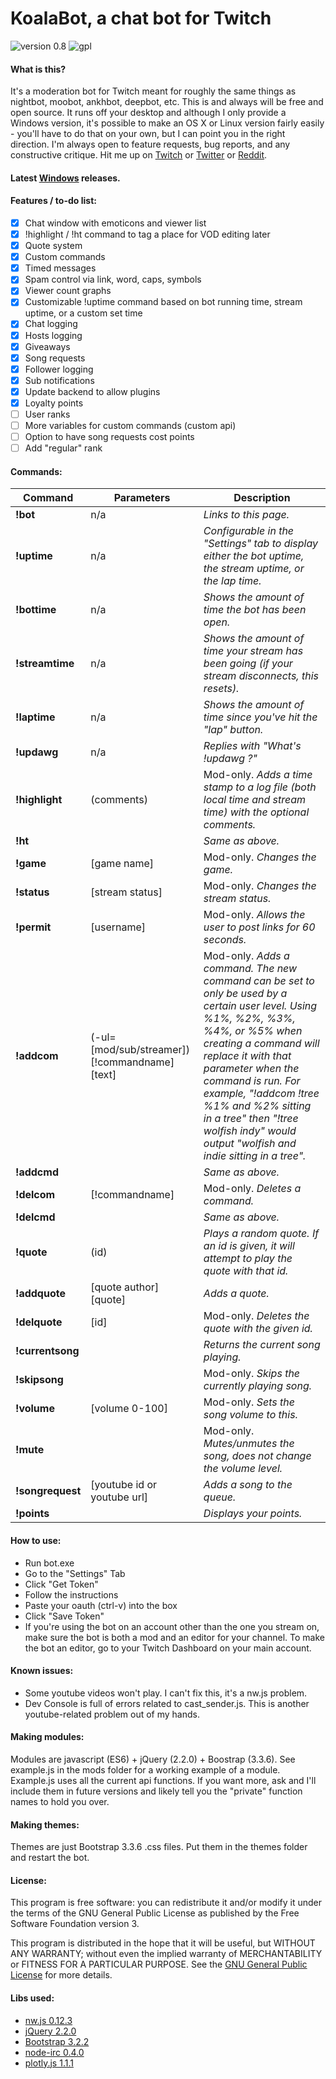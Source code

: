 # KoalaBot, a chat bot for Twitch

![version 0.8](https://img.shields.io/badge/version-0.8-blue.svg?style=flat-square) ![gpl](https://img.shields.io/badge/license-GPLv3-red.svg?style=flat-square)

#### What is this?
It's a moderation bot for Twitch meant for roughly the same things as nightbot, moobot, ankhbot, deepbot, etc. This is and always will be free and open source. It runs off your desktop and although I only provide a Windows version, it's possible to make an OS X or Linux version fairly easily - you'll have to do that on your own, but I can point you in the right direction. I'm always open to feature requests, bug reports, and any constructive critique. Hit me up on [Twitch](http://www.twitch.tv/skhmt/profile) or [Twitter](https://twitter.com/SkTTV) or [Reddit](https://www.reddit.com/message/compose/?to=skhmt&subject=twitch%20bot).

#### Latest [Windows](https://github.com/Skhmt/twitch-bot/releases/) releases.

#### Features / to-do list:
- [x] Chat window with emoticons and viewer list
- [x] !highlight / !ht command to tag a place for VOD editing later
- [x] Quote system
- [x] Custom commands
- [x] Timed messages
- [x] Spam control via link, word, caps, symbols
- [x] Viewer count graphs
- [x] Customizable !uptime command based on bot running time, stream uptime, or a custom set time 
- [x] Chat logging
- [x] Hosts logging
- [x] Giveaways
- [x] Song requests
- [x] Follower logging
- [x] Sub notifications
- [x] Update backend to allow plugins
- [x] Loyalty points
- [ ] User ranks
- [ ] More variables for custom commands (custom api)
- [ ] Option to have song requests cost points
- [ ] Add "regular" rank

#### Commands:
|Command|Parameters|Description|
|-------|-------------------|--------|
|**!bot**|n/a|*Links to this page.*|
|**!uptime**|n/a|*Configurable in the "Settings" tab to display either the bot uptime, the stream uptime, or the lap time.*|
|**!bottime**|n/a|*Shows the amount of time the bot has been open.*|
|**!streamtime**|n/a|*Shows the amount of time your stream has been going (if your stream disconnects, this resets).*|
|**!laptime**|n/a|*Shows the amount of time since you've hit the "lap" button.*|
|**!updawg**|n/a|*Replies with "What's !updawg ?"*|
|**!highlight**|(comments)|Mod-only. *Adds a time stamp to a log file (both local time and stream time) with the optional comments.*|
|**!ht**||*Same as above.*|
|**!game**|[game name]|Mod-only. *Changes the game.*|
|**!status**|[stream status]|Mod-only. *Changes the stream status.*|
|**!permit**|[username]|Mod-only. *Allows the user to post links for 60 seconds.*|
|**!addcom**|(-ul=[mod/sub/streamer]) [!commandname] [text]|Mod-only. *Adds a command. The new command can be set to only be used by a certain user level. Using %1%, %2%, %3%, %4%, or %5% when creating a command will replace it with that parameter when the command is run. For example, "!addcom !tree %1% and %2% sitting in a tree" then "!tree wolfish indy" would output "wolfish and indie sitting in a tree".*|
|**!addcmd**||*Same as above.*|
|**!delcom**|[!commandname]|Mod-only. *Deletes a command.*|
|**!delcmd**||*Same as above.*|
|**!quote**|(id)|*Plays a random quote. If an id is given, it will attempt to play the quote with that id.*|
|**!addquote**|[quote author] [quote]|*Adds a quote.*|
|**!delquote**|[id]|Mod-only. *Deletes the quote with the given id.*|
|**!currentsong**||*Returns the current song playing.*|
|**!skipsong**||Mod-only. *Skips the currently playing song.*|
|**!volume**|[volume 0-100]|Mod-only. *Sets the song volume to this.*|
|**!mute**||Mod-only. *Mutes/unmutes the song, does not change the volume level.*|
|**!songrequest**|[youtube id or youtube url]|*Adds a song to the queue.*|
|**!points**||*Displays your points.*|

#### How to use:
* Run bot.exe
* Go to the "Settings" Tab
* Click "Get Token"
* Follow the instructions
* Paste your oauth (ctrl-v) into the box
* Click "Save Token"
* If you're using the bot on an account other than the one you stream on, make sure the bot is both a mod and an editor for your channel. To make the bot an editor, go to your Twitch Dashboard on your main account.

#### Known issues:
* Some youtube videos won't play. I can't fix this, it's a nw.js problem.
* Dev Console is full of errors related to cast_sender.js. This is another youtube-related problem out of my hands. 

#### Making modules:
Modules are javascript (ES6) + jQuery (2.2.0) + Boostrap (3.3.6). See example.js in the mods folder for a working example of a module. Example.js uses all the current api functions. If you want more, ask and I'll include them in future versions and likely tell you the "private" function names to hold you over.

#### Making themes:
Themes are just Bootstrap 3.3.6 .css files. Put them in the themes folder and restart the bot.

#### License:
This program is free software: you can redistribute it and/or modify
it under the terms of the GNU General Public License as published by
the Free Software Foundation version 3.

This program is distributed in the hope that it will be useful,
but WITHOUT ANY WARRANTY; without even the implied warranty of
MERCHANTABILITY or FITNESS FOR A PARTICULAR PURPOSE.  See the
[GNU General Public License](https://github.com/Skhmt/twitch-bot/blob/master/LICENSE) for more details.


#### Libs used:
* [nw.js 0.12.3](https://github.com/nwjs/nw.js/)
* [jQuery 2.2.0](https://jquery.com/)
* [Bootstrap 3.2.2](http://getbootstrap.com/)
* [node-irc 0.4.0](https://github.com/martynsmith/node-irc/)
* [plotly.js 1.1.1](https://github.com/plotly/plotly.js/)
